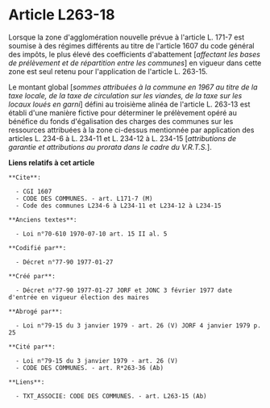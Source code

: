 # Article L263-18

Lorsque la zone d'agglomération nouvelle prévue à l'article L. 171-7 est soumise à des régimes différents au titre de
l'article 1607 du code général des impôts, le plus élevé des coefficients d'abattement [*affectant les bases de prélèvement
et de répartition entre les communes*] en vigueur dans cette zone est seul retenu pour l'application de l'article L. 263-15. 

Le montant global [*sommes attribuées à la commune en 1967 au titre de la taxe locale, de la taxe de circulation sur les
viandes, de la taxe sur les locaux loués en garni*] défini au troisième alinéa de l'article L. 263-13 est établi d'une
manière fictive pour déterminer le prélèvement opéré au bénéfice du fonds d'égalisation des charges des communes sur les
ressources attribuées à la zone ci-dessus mentionnée par application des articles L. 234-6 à L. 234-11 et L. 234-12 à L.
234-15 [*attributions de garantie et attributions au prorata dans le cadre du V.R.T.S.*].

**Liens relatifs à cet article**

	**Cite**:

	  - CGI 1607
	  - CODE DES COMMUNES. - art. L171-7 (M)
	  - Code des communes L234-6 à L234-11 et L234-12 à L234-15

	**Anciens textes**:

	  - Loi n°70-610 1970-07-10 art. 15 II al. 5

	**Codifié par**:

	  - Décret n°77-90 1977-01-27

	**Créé par**:

	  - Décret n°77-90 1977-01-27 JORF et JONC 3 février 1977 date d'entrée en vigueur élection des maires

	**Abrogé par**:

	  - Loi n°79-15 du 3 janvier 1979 - art. 26 (V) JORF 4 janvier 1979 p. 25

	**Cité par**:

	  - Loi n°79-15 du 3 janvier 1979 - art. 26 (V)
	  - CODE DES COMMUNES. - art. R*263-36 (Ab)

	**Liens**:

	  - TXT_ASSOCIE: CODE DES COMMUNES. - art. L263-15 (Ab)
